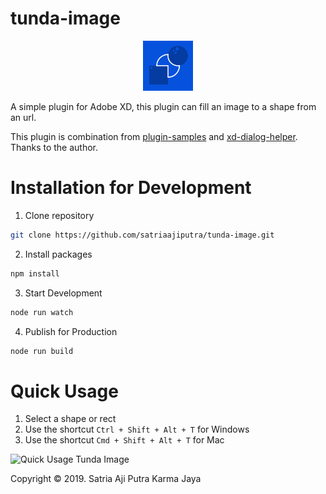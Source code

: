# tunda-image

<p align="center">
  <img src="https://github.com/satriaajiputra/tunda-image/raw/master/src/tunda_image%404x.png" width="80" alt="Tunda Image" />
</p>

A simple plugin for Adobe XD, this plugin can fill an image to a shape from an url.

This plugin is combination from [plugin-samples](https://github.com/AdobeXD/plugin-samples) and [xd-dialog-helper](https://github.com/pklaschka/xd-dialog-helper). Thanks to the author.

# Installation for Development

1. Clone repository
```bash
git clone https://github.com/satriaajiputra/tunda-image.git
```
2. Install packages
```bash
npm install
```
3. Start Development
```bash
node run watch
```

4. Publish for Production
```bash
node run build
```

# Quick Usage

1. Select a shape or rect
2. Use the shortcut `Ctrl + Shift + Alt + T` for Windows
3. Use the shortcut `Cmd + Shift + Alt + T` for Mac

![Quick Usage Tunda Image](http://images2.imagebam.com/26/cd/48/af70151113974534.gif)

Copyright &copy; 2019. Satria Aji Putra Karma Jaya

